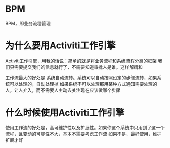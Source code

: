 # BPM
BPM，即业务流程管理

# 为什么要用Activiti工作引擎

Activiti工作引擎，用我的话说：简单的就是将业务流程和系统流程分离的框架
我们只需要提交我们的信息就行了，不需要知道审批人是谁。这样解耦和

工作流最大的好处是 系统自动流转。系统可以自动按照设定的步骤流转，如果系统可以处理的，自动处理掉
如果系统不可以处理那用某种方式通知需要处理的人，让人介入，而不需要人主动去关注现在应该做哪个步骤

# 什么时候使用Activiti工作引擎
使用工作流的好处是，高可维护性以及扩展性。如果你这个系统中只用到了这一个流程，且变动的可能性不大，基本不需要考虑工作流
如果不是，最好使用，维护扩展才好